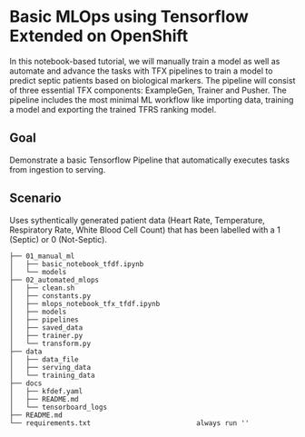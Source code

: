 # Basic MLOps using Tensorflow Extended on OpenShift

In this notebook-based tutorial, we will manually train a model as well as automate and advance the tasks with TFX pipelines to train a model to predict septic patients based on biological markers. The pipeline will consist of three essential TFX components: ExampleGen, Trainer and Pusher. The pipeline includes the most minimal ML workflow like importing data, training a model and exporting the trained TFRS ranking model.

## Goal
Demonstrate a basic Tensorflow Pipeline that automatically executes tasks from ingestion to serving. 

## Scenario
Uses sythentically generated patient data (Heart Rate, Temperature, Respiratory Rate, White Blood Cell Count) that has been labelled with a 1 (Septic) or 0 (Not-Septic).

```
├── 01_manual_ml
│   ├── basic_notebook_tfdf.ipynb
│   └── models
├── 02_automated_mlops
│   ├── clean.sh
│   ├── constants.py
│   ├── mlops_notebook_tfx_tfdf.ipynb
│   ├── models
│   ├── pipelines
│   ├── saved_data
│   ├── trainer.py
│   └── transform.py
├── data
│   ├── data_file
│   ├── serving_data
│   └── training_data
├── docs
│   ├── kfdef.yaml
│   ├── README.md
│   └── tensorboard_logs
├── README.md
└── requirements.txt                          always run ''
```